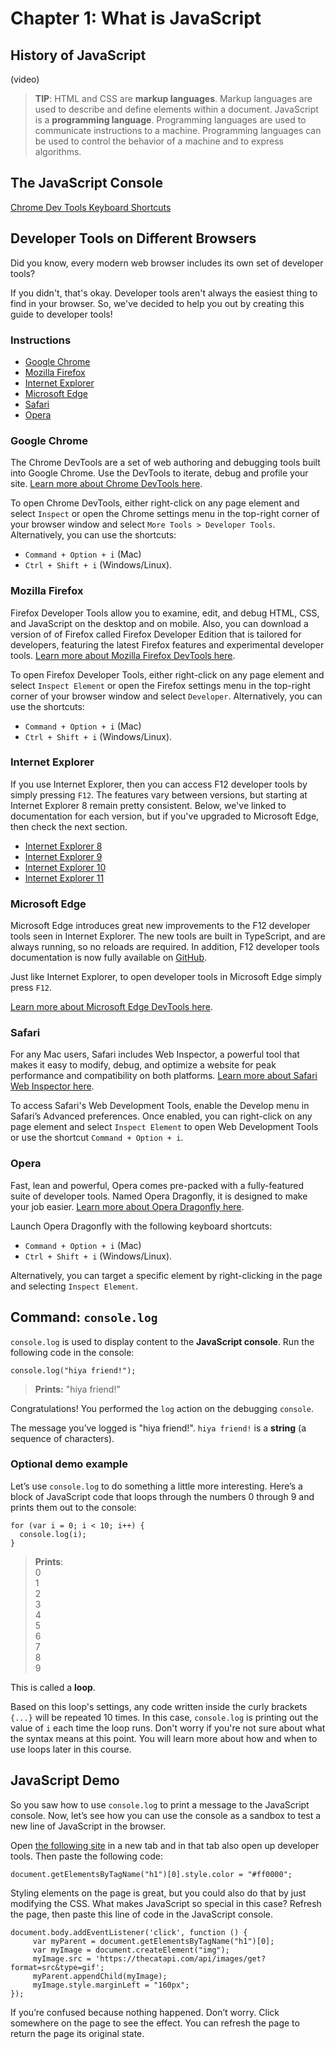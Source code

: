 # Chapter 1: What is JavaScript

## History of JavaScript

(video)

> **TIP**: HTML and CSS are **markup languages**. Markup languages are used to describe and define elements within a document. JavaScript is a **programming language**. Programming languages are used to communicate instructions to a machine. Programming languages can be used to control the behavior of a machine and to express algorithms.

## The JavaScript Console

[Chrome Dev Tools Keyboard Shortcuts](https://developers.google.com/web/tools/chrome-devtools/shortcuts)

## Developer Tools on Different Browsers

Did you know, every modern web browser includes its own set of developer tools?

If you didn't, that's okay. Developer tools aren't always the easiest thing to find in your browser. So, we've decided to help you out by creating this guide to developer tools!

### Instructions

-   [Google Chrome](https://classroom.udacity.com/courses/ud803/lessons/e98aae00-9563-4fca-b91c-a4e79ca79c27/concepts/74478058180923#google)
-   [Mozilla Firefox](https://classroom.udacity.com/courses/ud803/lessons/e98aae00-9563-4fca-b91c-a4e79ca79c27/concepts/74478058180923#firefox)
-   [Internet Explorer](https://classroom.udacity.com/courses/ud803/lessons/e98aae00-9563-4fca-b91c-a4e79ca79c27/concepts/74478058180923#explorer)
-   [Microsoft Edge](https://classroom.udacity.com/courses/ud803/lessons/e98aae00-9563-4fca-b91c-a4e79ca79c27/concepts/74478058180923#edge)
-   [Safari](https://classroom.udacity.com/courses/ud803/lessons/e98aae00-9563-4fca-b91c-a4e79ca79c27/concepts/74478058180923#safari)
-   [Opera](https://classroom.udacity.com/courses/ud803/lessons/e98aae00-9563-4fca-b91c-a4e79ca79c27/concepts/74478058180923#opera)

### Google Chrome

The Chrome DevTools are a set of web authoring and debugging tools built into Google Chrome. Use the DevTools to iterate, debug and profile your site.  [Learn more about Chrome DevTools here](https://developers.google.com/web/tools/chrome-devtools/).

To open Chrome DevTools, either right-click on any page element and select  `Inspect`  or open the Chrome settings menu in the top-right corner of your browser window and select  `More Tools > Developer Tools`. Alternatively, you can use the shortcuts:

-   `Command + Option + i`  (Mac)
-   `Ctrl + Shift + i`  (Windows/Linux).

### Mozilla Firefox

Firefox Developer Tools allow you to examine, edit, and debug HTML, CSS, and JavaScript on the desktop and on mobile. Also, you can download a version of of Firefox called Firefox Developer Edition that is tailored for developers, featuring the latest Firefox features and experimental developer tools.  [Learn more about Mozilla Firefox DevTools here](https://developer.mozilla.org/en-US/docs/Tools).

To open Firefox Developer Tools, either right-click on any page element and select  `Inspect Element`  or open the Firefox settings menu in the top-right corner of your browser window and select  `Developer`. Alternatively, you can use the shortcuts:

-   `Command + Option + i`  (Mac)
-   `Ctrl + Shift + i`  (Windows/Linux).

### Internet Explorer

If you use Internet Explorer, then you can access F12 developer tools by simply pressing  `F12`. The features vary between versions, but starting at Internet Explorer 8 remain pretty consistent. Below, we've linked to documentation for each version, but if you've upgraded to Microsoft Edge, then check the next section.

-   [Internet Explorer 8](https://msdn.microsoft.com/en-us/library/dd565628.aspx)
-   [Internet Explorer 9](https://msdn.microsoft.com/en-us/library/gg589512.aspx)
-   [Internet Explorer 10](https://msdn.microsoft.com/en-us/library/hh673549.aspx)
-   [Internet Explorer 11](https://msdn.microsoft.com/en-us/library/bg182636.aspx)

### Microsoft Edge

Microsoft Edge introduces great new improvements to the F12 developer tools seen in Internet Explorer. The new tools are built in TypeScript, and are always running, so no reloads are required. In addition, F12 developer tools documentation is now fully available on  [GitHub](https://github.com/MicrosoftDocs/edge-developer).

Just like Internet Explorer, to open developer tools in Microsoft Edge simply press  `F12`.

[Learn more about Microsoft Edge DevTools here](https://dev.windows.com/en-us/microsoft-edge/platform/documentation/f12-devtools-guide/).

### Safari

For any Mac users, Safari includes Web Inspector, a powerful tool that makes it easy to modify, debug, and optimize a website for peak performance and compatibility on both platforms.  [Learn more about Safari Web Inspector here](https://developer.apple.com/safari/tools/).

To access Safari's Web Development Tools, enable the Develop menu in Safari’s Advanced preferences.  Once enabled, you can right-click on any page element and select  `Inspect Element`  to open Web Development Tools or use the shortcut  `Command + Option + i`.

### Opera

Fast, lean and powerful, Opera comes pre-packed with a fully-featured suite of developer tools. Named Opera Dragonfly, it is designed to make your job easier.  [Learn more about Opera Dragonfly here](http://www.opera.com/dragonfly/).

Launch Opera Dragonfly with the following keyboard shortcuts:

-   `Command + Option + i`  (Mac)
-   `Ctrl + Shift + i`  (Windows/Linux).

Alternatively, you can target a specific element by right-clicking in the page and selecting  `Inspect Element`.

## Command: `console.log`

`console.log`  is used to display content to the  **JavaScript console**. Run the following code in the console:

```
console.log("hiya friend!");

```

> **Prints:**  "hiya friend!"

Congratulations! You performed the  `log`  action on the debugging  `console`.

The message you’ve logged is "hiya friend!".  `hiya friend!`  is a  **string**  (a sequence of characters).

### Optional demo example

Let’s use  `console.log`  to do something a little more interesting. Here’s a block of JavaScript code that loops through the numbers 0 through 9 and prints them out to the console:

```
for (var i = 0; i < 10; i++) {
  console.log(i);
}

```

> **Prints**:  
> 0  
> 1  
> 2  
> 3  
> 4  
> 5  
> 6  
> 7  
> 8  
> 9  

This is called a  **loop**.

Based on this loop's settings, any code written inside the curly brackets  `{...}`  will be repeated 10 times. In this case,  `console.log`  is printing out the value of  `i`  each time the loop runs. Don't worry if you're not sure about what the syntax means at this point. You will learn more about how and when to use loops later in this course.

## JavaScript Demo

So you saw how to use  `console.log`  to print a message to the JavaScript console. Now, let’s see how you can use the console as a sandbox to test a new line of JavaScript in the browser.

Open  [the following site](https://daringfireball.net/projects/markdown/)  in a new tab and in that tab also open up developer tools. Then paste the following code:

```
document.getElementsByTagName("h1")[0].style.color = "#ff0000";
```
Styling elements on the page is great, but you could also do that by just modifying the CSS. What makes JavaScript so special in this case? Refresh the page, then paste this line of code in the JavaScript console.

```
document.body.addEventListener('click', function () {
     var myParent = document.getElementsByTagName("h1")[0]; 
     var myImage = document.createElement("img");
     myImage.src = 'https://thecatapi.com/api/images/get?format=src&type=gif';
     myParent.appendChild(myImage);
     myImage.style.marginLeft = "160px";
});

```

If you’re confused because nothing happened. Don’t worry. Click somewhere on the page to see the effect. You can refresh the page to return the page its original state.
<!--stackedit_data:
eyJoaXN0b3J5IjpbLTM1OTI5MTExXX0=
-->